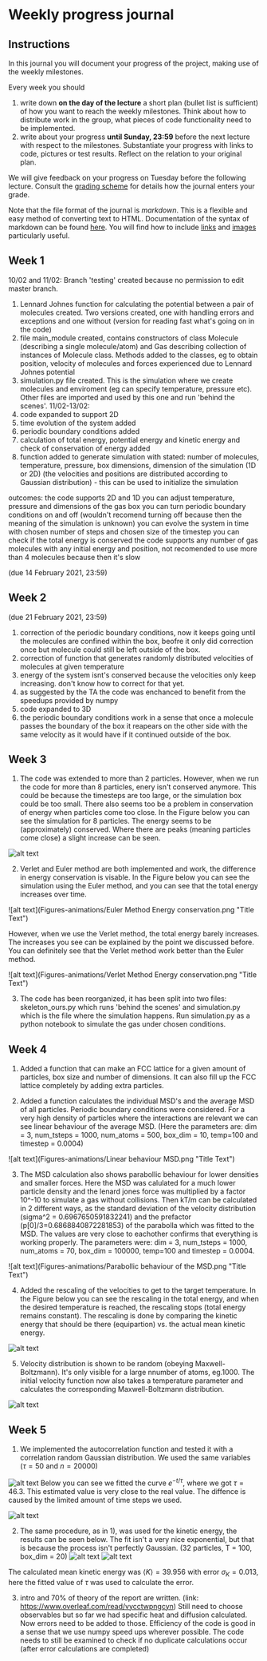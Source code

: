 # Weekly progress journal

## Instructions

In this journal you will document your progress of the project, making use of the weekly milestones.

Every week you should 

1. write down **on the day of the lecture** a short plan (bullet list is sufficient) of how you want to 
   reach the weekly milestones. Think about how to distribute work in the group, 
   what pieces of code functionality need to be implemented.
2. write about your progress **until Sunday, 23:59** before the next lecture with respect to the milestones.
   Substantiate your progress with links to code, pictures or test results. Reflect on the
   relation to your original plan.

We will give feedback on your progress on Tuesday before the following lecture. Consult the 
[grading scheme](https://computationalphysics.quantumtinkerer.tudelft.nl/proj1-moldyn-grading/) 
for details how the journal enters your grade.

Note that the file format of the journal is *markdown*. This is a flexible and easy method of 
converting text to HTML. 
Documentation of the syntax of markdown can be found 
[here](https://docs.gitlab.com/ee/user/markdown.html#gfm-extends-standard-markdown). 
You will find how to include [links](https://docs.gitlab.com/ee/user/markdown.html#links) and 
[images](https://docs.gitlab.com/ee/user/markdown.html#images) particularly
useful.

## Week 1
10/02 and 11/02: 
Branch 'testing' created because no permission to edit master branch.
1) Lennard Johnes function for calculating the potential between a pair of molecules created. Two versions created, one with handling errors and exceptions and one without (version for reading fast what's going on in the code)
2) file main_module created, contains constructors of class Molecule (describing a single molecule/atom) and Gas describing collection of instances of Molecule class. Methods added to the classes, eg to obtain position, velocity of molecules and forces experienced due to Lennard Johnes potential
3) simulation.py file created. This is the simulation where we create molecules and enviroment (eg can specify temperature, pressure etc). Other files are imported and used by this one and run 'behind the scenes'.
11/02-13/02:
1) code expanded to support 2D
2) time evolution of the system added
3) periodic boundary conditions added
4) calculation of total energy, potential energy and kinetic energy and check of conservation of energy added
5) function added to generate simulation with stated: number of molecules, temperature, pressure, box dimensions, dimension of the simulation (1D or 2D) (the velocities and positions are distributed according to Gaussian distribution) - this can be used to initialize the simulation

outcomes:
the code supports 2D and 1D
you can adjust temperature, pressure and dimensions of the gas box
you can turn periodic boundary conditions on and off (wouldn't recomend turning off because then the meaning of the simulation is unknown)
you can evolve the system in time with chosen number of steps and chosen size of the timestep
you can check if the total energy is conserved
the code supports any number of gas molecules with any initial energy and position, not recomended to use more than 4 molecules because then it's slow


(due 14 February 2021, 23:59)


## Week 2
(due 21 February 2021, 23:59)
1) correction of the periodic boundary conditions, now it keeps going until the molecules are confined within the box, beofre it only did correction once but molecule could still be left outside of the box.
2) correction of function that generates randomly distributed velocities of molecules at given temperature
3) energy of the system isnt's conserved because the velocities only keep increasing. don't know how to correct for that yet.
4) as suggested by the TA the code was enchanced to benefit from the speedups provided by numpy
5) code expanded to 3D
6) the periodic boundary conditions work in a sense that once a molecule passes the boundary of the box it reapears on the other side with the same velocity as it would have if it continued outside of the box.


## Week 3

1) The code was extended to more than 2 particles. However, when we run the code for more than 8 particles, enery isn't conserved anymore. This could be because the timesteps are too large, or the simulation box could be too small. There also seems too be a problem in conservation of energy when particles come too close. In the Figure below you can see the simulation for 8 particles. The energy seems to be (approximately) conserved. Where there are peaks (meaning particles come close) a slight increase can be seen. 

![alt text](Figures-animations/8_particles_energy.jpg "Title Text")

2) Verlet and Euler method are both implemented and work, the difference in energy conservation is visable.
In the Figure below you can see the simulation using the Euler method, and you can see that the total energy increases over time. 

![alt text](Figures-animations/Euler Method Energy conservation.png "Title Text")

However, when we use the Verlet method, the total energy barely increases. The increases you see can be explained by the point we discussed before. You can definitely see that the Verlet method work better than the Euler method.

![alt text](Figures-animations/Verlet Method Energy conservation.png "Title Text")

3) The code has been reorganized, it has been split into two files: skeleton_ours.py which runs 'behind the scenes' and simulation.py which is the file where the simulation happens. Run simulation.py as a python notebook to simulate the gas under chosen conditions.




## Week 4
1) Added a function that can make an FCC lattice for a given amount of particles, box size and number of dimensions. It can also fill up the FCC lattice completely by adding extra particles.

2) Added a function calculates the individual MSD's and the average MSD of all particles. Periodic boundary conditions were considered. For a very high density of particles where the interactions are relevant we can see linear behaviour of the average MSD. (Here the parameters are: dim = 3, num_tsteps = 1000, num_atoms = 500, box_dim = 10, temp=100 and timestep = 0.0004)

![alt text](Figures-animations/Linear behaviour MSD.png "Title Text")

3) The MSD calculation also shows parabollic behaviour for lower densities and smaller forces. Here the MSD was calulated for a much lower particle density and the lenard jones force was multiplied by a factor 10^-10 to simulate a gas without collisions. Then kT/m can be calculated in 2 different ways, as the standard deviation of the velocity distribution (sigma^2 = 0.6967650591832241) and the prefactor (p[0]/3=0.6868840872281853) of the parabolla which was fitted to the MSD. The values are very close to eachother confirms that everything is working properly. The parameters were: dim = 3, num_tsteps = 1000, num_atoms = 70, box_dim = 100000, temp=100 and timestep = 0.0004.

![alt text](Figures-animations/Parabollic behaviour of the MSD.png "Title Text")

4) Added the rescaling of the velocities to get to the target temperature. In the Figure below you can see the rescaling in the total energy, and when the desired temperature is reached, the rescaling stops (total energy remains constant). The rescaling is done by comparing the kinetic energy that should be there (equipartion) vs. the actual mean kinetic energy. 

![alt text](Figures-animations/rescaling.png "Title Text")

5) Velocity distribution is shown to be random (obeying Maxwell-Boltzmann). It's only visible for a large nnumber of atoms, eg.1000. The initial velocity function now also takes a temperature parameter and calculates the corresponding Maxwell-Boltzmann distribution.

![alt text](Figures-animations/1000_atoms_velocity_distribution.jpg "Title Text")

## Week 5
1) We implemented the autocorrelation function and tested it with a correlation random Gaussian distribution. We used the same variables ($`\tau = 50`$ and $`n = 20000`$)

![alt text](Figures-animations/autocorrelation_test1.png "Title Text")
Below you can see we fitted the curve $`e^{-t/\tau}`$, where we got $`\tau = 46.3`$. This estimated value is very close to the real value. The diffence is caused by the limited amount of time steps we used.

![alt text](Figures-animations/autocorrelation_test2.png "Title Text")

2) The same procedure, as in 1),  was used for the kinetic energy, the results can be seen below. The fit isn't a very nice exponential, but that is because the process isn't perfectly Gaussian. (32 particles, T = 100, box_dim = 20)
![alt text](Figures-animations/autocorrrelation_kinetic_energy1.png "Title Text")
![alt text](Figures-animations/autocorrrelation_kinetic_energy2.png "Title Text")

The calculated mean kinetic energy was $`\langle K \rangle = 39.956`$ with error $`\sigma_K = 0.013`$, here the fitted value of $`\tau`$ was used to calculate the error. 

3) intro and 70% of theory of the report are written. (link: https://www.overleaf.com/read/vycctwpngcyn) Still need to choose observables but so far we had specific heat and diffusion calculated. Now errors need to be added to those. Efficiency of the code is good in a sense that we use numpy speed ups wherever possible. The code needs to still be examined to check if no duplicate calculations occur (after error calculations are completed)
